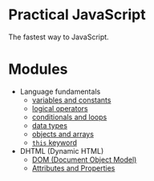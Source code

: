 # Practical JavaScript

The fastest way to JavaScript.

# Modules

- Language fundamentals
  - [variables and constants](/const-let-var)
  - [logical operators](/logical-operators)
  - [conditionals and loops](/conditionals-and-loops)
  - [data types](/data-types)
  - [objects and arrays](/objects-arrays)
  - [`this` keyword](/this)
- DHTML (Dynamic HTML)
  - [DOM (Document Object Model)](/document-object-model)
  - [Attributes and Properties](/dom-props-attrs)
